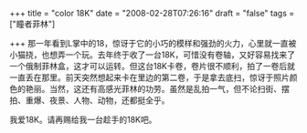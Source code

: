 +++
title = "color 18K"
date = "2008-02-28T07:26:16"
draft = "false"
tags = ["瞳者菲林"]

+++
那一年看到L掌中的18，惊讶于它的小巧的模样和强劲的火力，心里就一直被小猫挠，也想弄一个玩。去年终于收了一台18K，可惜没有卷轴，又好容易找来了一个俄制菲林盒，这才可以运转。但这台18K卡卷，卷片很不顺利，拍了一卷后就一直丢在那里。前天突然想起来卡在里边的第二卷，于是拿去底扫，惊讶于照片颜色的艳丽。当然，这还有高感光菲林的功劳。虽然是乱拍一气，但不论扫街、摆拍、重爆、夜景、人物、动物，还都挺全乎。
  
我爱18K。请再赐给我一台趁手的18K吧。


  



  





  



  



  



  



  



  



  



  
